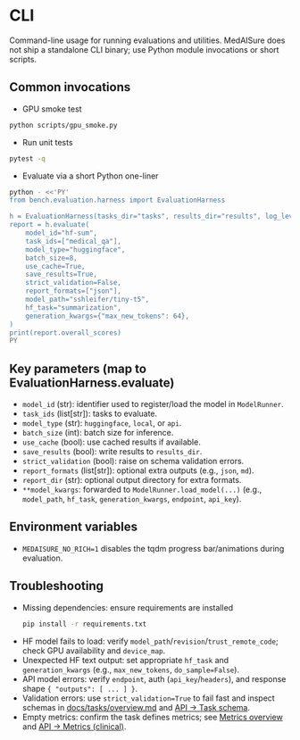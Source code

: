# CLI

Command-line usage for running evaluations and utilities. MedAISure does not ship a standalone CLI binary; use Python module invocations or short scripts.

## Common invocations

- GPU smoke test
```bash
python scripts/gpu_smoke.py
```

- Run unit tests
```bash
pytest -q
```

- Evaluate via a short Python one-liner
```bash
python - <<'PY'
from bench.evaluation.harness import EvaluationHarness

h = EvaluationHarness(tasks_dir="tasks", results_dir="results", log_level="INFO")
report = h.evaluate(
    model_id="hf-sum",
    task_ids=["medical_qa"],
    model_type="huggingface",
    batch_size=8,
    use_cache=True,
    save_results=True,
    strict_validation=False,
    report_formats=["json"],
    model_path="sshleifer/tiny-t5",
    hf_task="summarization",
    generation_kwargs={"max_new_tokens": 64},
)
print(report.overall_scores)
PY
```

## Key parameters (map to EvaluationHarness.evaluate)

- `model_id` (str): identifier used to register/load the model in `ModelRunner`.
- `task_ids` (list[str]): tasks to evaluate.
- `model_type` (str): `huggingface`, `local`, or `api`.
- `batch_size` (int): batch size for inference.
- `use_cache` (bool): use cached results if available.
- `save_results` (bool): write results to `results_dir`.
- `strict_validation` (bool): raise on schema validation errors.
- `report_formats` (list[str]): optional extra outputs (e.g., `json`, `md`).
- `report_dir` (str): optional output directory for extra formats.
- `**model_kwargs`: forwarded to `ModelRunner.load_model(...)` (e.g., `model_path`, `hf_task`, `generation_kwargs`, `endpoint`, `api_key`).

## Environment variables

- `MEDAISURE_NO_RICH=1` disables the tqdm progress bar/animations during evaluation.

## Troubleshooting

- Missing dependencies: ensure requirements are installed
  ```bash
  pip install -r requirements.txt
  ```
- HF model fails to load: verify `model_path`/`revision`/`trust_remote_code`; check GPU availability and `device_map`.
- Unexpected HF text output: set appropriate `hf_task` and `generation_kwargs` (e.g., `max_new_tokens`, `do_sample=False`).
- API model errors: verify `endpoint`, auth (`api_key`/`headers`), and response shape `{ "outputs": [ ... ] }`.
- Validation errors: use `strict_validation=True` to fail fast and inspect schemas in [docs/tasks/overview.md](docs/tasks/overview.md) and [API → Task schema](api/reference.md#task-schema).
- Empty metrics: confirm the task defines metrics; see [Metrics overview](docs/metrics/overview.md) and [API → Metrics (clinical)](api/reference.md#metrics-clinical).
